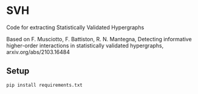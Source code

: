 # SVH
Code for extracting Statistically Validated Hypergraphs

Based on
F. Musciotto, F. Battiston, R. N. Mantegna, Detecting informative higher-order interactions in statistically validated hypergraphs, arxiv.org/abs/2103.16484

## Setup

```pip install requirements.txt```
